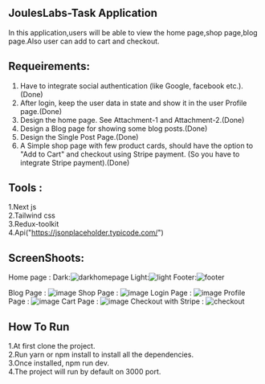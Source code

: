 ## JoulesLabs-Task Application

In this application,users will be able to view the home page,shop page,blog page.Also user can add to cart and checkout.
## Requeirements:
1. Have to integrate social authentication (like Google, facebook etc.).(Done)</br>
2. After login, keep the user data in state and show it in the user Profile page.(Done)</br>
3. Design the home page. See Attachment-1 and  Attachment-2.(Done)</br>
4. Design a Blog page for showing some blog posts.(Done)</br>
5. Design the Single Post Page.(Done)</br>
6. A Simple shop page with few product cards, should have the option to "Add to Cart" and checkout using Stripe payment. (So you have to integrate Stripe payment).(Done)

## Tools :
1.Next js </br>
2.Tailwind css </br>
3.Redux-toolkit </br>
4.Api("https://jsonplaceholder.typicode.com/")
## ScreenShoots:
Home page :
Dark:![darkhomepage](https://user-images.githubusercontent.com/77797499/147784207-672fecd4-6f09-4c6c-ad96-a50461d07fae.png)
Light:![light](https://user-images.githubusercontent.com/77797499/147784227-e31c2b7e-b5e3-4909-9c0a-12755522e89e.png)
Footer:![footer](https://user-images.githubusercontent.com/77797499/147784400-dc347e3a-44bb-48b6-9a6d-c78d2da9dcf3.png)

Blog Page :
![image](https://user-images.githubusercontent.com/77797499/147766075-3d5b39ff-6ff9-46cc-a608-3478c89bd96a.png)
Shop Page :
![image](https://user-images.githubusercontent.com/77797499/147766137-fc472277-ad14-4364-adee-7dde463284c4.png)
Login Page :
![image](https://user-images.githubusercontent.com/77797499/147766217-843710fb-86a1-4248-8724-29b57833cbd5.png)
Profile Page :
![image](https://user-images.githubusercontent.com/77797499/147766322-37b5d2bd-7aa4-4eeb-b148-ce83edd209cf.png)
Cart Page :
![image](https://user-images.githubusercontent.com/77797499/147766980-81e4bdd3-f00b-4b36-b47c-1b89726a4bec.png)
Checkout with Stripe :
 ![checkout](https://user-images.githubusercontent.com/77797499/147784550-390e1c43-a31e-473d-97db-3ce8b0fbd9cf.png)



## How To Run
1.At first clone the project. </br>
2.Run yarn or npm install to install all the dependencies. </br>
3.Once installed,   npm run dev.</br>
4.The project will run by default on 3000 port.

 
